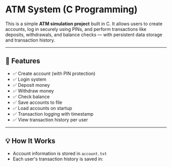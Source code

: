 # ATM System (C Programming)

This is a simple **ATM simulation project** built in C. It allows users to create accounts, log in securely using PINs, and perform transactions like deposits, withdrawals, and balance checks — with persistent data storage and transaction history.

---

## 🚀 Features

- ✅ Create account (with PIN protection)
- ✅ Login system
- ✅ Deposit money
- ✅ Withdraw money
- ✅ Check balance
- ✅ Save accounts to file
- ✅ Load accounts on startup
- ✅ Transaction logging with timestamp
- ✅ View transaction history per user

---

## 💡 How It Works

- Account information is stored in `account.txt`
- Each user's transaction history is saved in:

